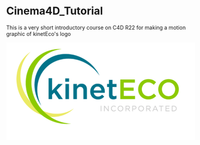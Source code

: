 # Cinema4D_Tutorial

This is a very short introductory course on C4D R22 for making a motion graphic of kinetEco's logo

<img src="./logo.png"/>